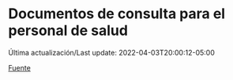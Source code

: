 # Documentos de consulta para el personal de salud

Última actualización/Last update: 2022-04-03T20:00:12-05:00

 [Fuente](https://coronavirus.gob.mx/personal-de-salud/documentos-de-consulta/)
